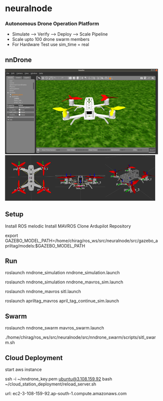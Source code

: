 # neuralnode
### Autonomous Drone Operation Platform
- Simulate --> Verify --> Deploy --> Scale Pipeline
- Scale upto 100 drone swarm members
- For Hardware Test use sim_time = real
## nnDrone

<img src=doc/images/nngaz.png>
<img src=doc/images/nn1.png width="165" height="150"><img src=doc/images/nn2.png width="165" height="150"><img src=doc/images/nn3.png width="165" height="150">

## Setup
Install ROS melodic
Install MAVROS 
Clone Ardupilot Repository

export GAZEBO_MODEL_PATH=/home/chirag/ros_ws/src/neuralnode/src/gazebo_apriltag/models:$GAZEBO_MODEL_PATH
## Run
roslaunch nndrone_simulation nndrone_simulation.launch

roslaunch nndrone_simulation nndrone_mavros_sim.launch

roslaunch nndrone_mavros sitl.launch 

roslaunch apriltag_mavros april_tag_continue_sim.launch

## Swarm
roslaunch nndrone_swarm mavros_swarm.launch

./home/chirag/ros_ws/src/neuralnode/src/nndrone_swarm/scripts/sitl_swarm.sh

## Cloud Deployment
start aws instance 

ssh -i ~/nndrone_key.pem ubuntu@3.108.159.92
bash ~/cloud_station_deployment/reload_server.sh

url: ec2-3-108-159-92.ap-south-1.compute.amazonaws.com